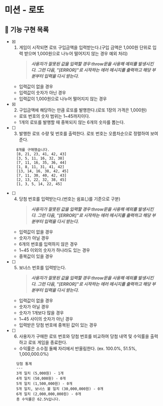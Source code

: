 # 미션 - 로또

## 🎯 기능 구현 목록

- [x] 1. 게임이 시작되면 로또 구입금액을 입력받는다.(구입 금액은 1,000원 단위로 입력 받으며 1,000원으로 나누어 떨어지지 않는 경우 예외 처리)
     > **_사용자가 잘못된 값을 입력할 경우 throw문을 사용해 예외를 발생시킨다. 그런 다음, "[ERROR]"로 시작하는 에러 메시지를 출력하고 해당 부분부터 입력을 다시 받는다._**

  - 입력값이 없을 경우
  - 입력값이 숫자가 아닌 경우
  - 입력값이 1,000원으로 나누어 떨어지지 않는 경우

- [x] 2. 구입금액에 해당하는 만큼 로또를 발행한다.(로또 1장의 가격은 1,000원)

  - 로또 번호의 숫자 범위는 1~45까지이다.
  - 1개의 로또를 발행할 때 중복되지 않는 6개의 숫자를 뽑는다.

- [ ] 3. 발행한 로또 수량 및 번호를 출력한다. 로또 번호는 오름차순으로 정렬하여 보여준다.

  ```
    8개를 구매했습니다.
    [8, 21, 23, 41, 42, 43]
    [3, 5, 11, 16, 32, 38]
    [7, 11, 16, 35, 36, 44]
    [1, 8, 11, 31, 41, 42]
    [13, 14, 16, 38, 42, 45]
    [7, 11, 30, 40, 42, 43]
    [2, 13, 22, 32, 38, 45]
    [1, 3, 5, 14, 22, 45]
  ```

- [ ] 4. 당첨 번호를 입력받는다.(번호는 쉼표(,)를 기준으로 구분)
     > **_사용자가 잘못된 값을 입력할 경우 throw문을 사용해 예외를 발생시킨다. 그런 다음, "[ERROR]"로 시작하는 에러 메시지를 출력하고 해당 부분부터 입력을 다시 받는다._**

  - 입력값이 없을 경우
  - 숫자가 아닐 경우
  - 6개의 번호를 입력하지 않은 경우
  - 1~45 이외의 숫자가 하나라도 있는 경우
  - 중복값이 있을 경우

- [ ] 5. 보너스 번호를 입력받는다.
     > **_사용자가 잘못된 값을 입력할 경우 throw문을 사용해 예외를 발생시킨다. 그런 다음, "[ERROR]"로 시작하는 에러 메시지를 출력하고 해당 부분부터 입력을 다시 받는다._**

  - 입력값이 없을 경우
  - 숫자가 아닐 경우
  - 숫자가 1개보다 많을 경우
  - 1~45 사이의 숫자가 아닌 경우
  - 입력받은 당첨 번호에 중복된 값이 있는 경우

- [ ] 6. 사용자가 구매한 로또 번호와 당첨 번호를 비교하여 당첨 내역 및 수익률을 출력하고 로또 게임을 종료한다.

  - 수익률은 소수점 둘째 자리에서 반올림한다. (ex. 100.0%, 51.5%, 1,000,000.0%)

  ```
    당첨 통계
    ---
    3개 일치 (5,000원) - 1개
    4개 일치 (50,000원) - 0개
    5개 일치 (1,500,000원) - 0개
    5개 일치, 보너스 볼 일치 (30,000,000원) - 0개
    6개 일치 (2,000,000,000원) - 0개
    총 수익률은 62.5%입니다.
  ```
